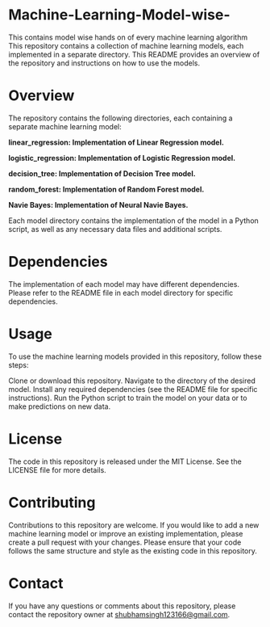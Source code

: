 # Machine-Learning-Model-wise-
This contains model wise hands on of every machine learning algorithm 
This repository contains a collection of machine learning models, each implemented in a separate directory. This README provides an overview of the repository and instructions on how to use the models.

# Overview
The repository contains the following directories, each containing a separate machine learning model:

**linear_regression: Implementation of Linear Regression model.**

**logistic_regression: Implementation of Logistic Regression model.**

**decision_tree: Implementation of Decision Tree model.**

**random_forest: Implementation of Random Forest model.**

**Navie Bayes: Implementation of Neural Navie Bayes.**

Each model directory contains the implementation of the model in a Python script, as well as any necessary data files and additional scripts.

# Dependencies
The implementation of each model may have different dependencies. Please refer to the README file in each model directory for specific dependencies.

# Usage
To use the machine learning models provided in this repository, follow these steps:

Clone or download this repository.
Navigate to the directory of the desired model.
Install any required dependencies (see the README file for specific instructions).
Run the Python script to train the model on your data or to make predictions on new data.
# License
The code in this repository is released under the MIT License. See the LICENSE file for more details.

# Contributing
Contributions to this repository are welcome. If you would like to add a new machine learning model or improve an existing implementation, please create a pull request with your changes. Please ensure that your code follows the same structure and style as the existing code in this repository.

# Contact
If you have any questions or comments about this repository, please contact the repository owner at shubhamsingh123166@gmail.com.
